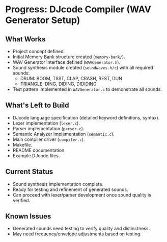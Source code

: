 # Progress: DJcode Compiler (WAV Generator Setup)

## What Works
-   Project concept defined.
-   Initial Memory Bank structure created (`memory-bank/`).
-   WAV Generator interface defined (`WAVGenerator.h`).
-   Sound synthesis module created (`soundwaves.h/c`) with all required sounds:
    * DRUM: BOOM, TSST, CLAP, CRASH, REST, DUN
    * TRIANGLE: DING, DIDING, DIDIDING
-   Test pattern implemented in `WAVGenerator.c` to demonstrate all sounds.

## What's Left to Build
-   DJcode language specification (detailed keyword definitions, syntax).
-   Lexer implementation (`lexer.c`).
-   Parser implementation (`parser.c`).
-   Semantic Analyzer implementation (`semantic.c`).
-   Main compiler driver (`compiler.c`).
-   Makefile.
-   README documentation.
-   Example DJcode files.

## Current Status
-   Sound synthesis implementation complete.
-   Ready for testing and refinement of generated sounds.
-   Can proceed with lexer/parser development once sound quality is verified.

## Known Issues
-   Generated sounds need testing to verify quality and distinctness.
-   May need frequency/envelope adjustments based on testing.
